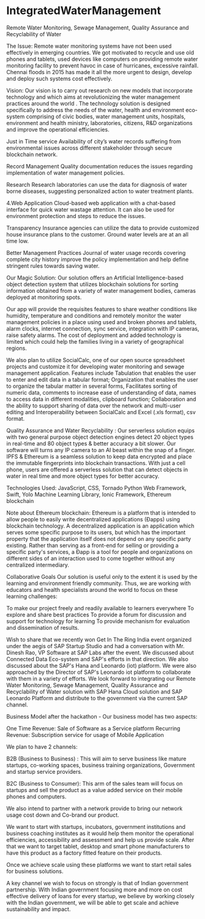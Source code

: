 # IntegratedWaterManagement
Remote Water Monitoring, Sewage Management, Quality Assurance and Recyclability of Water

The Issue: Remote water monitoring systems have not been used effectively in emerging countries. We got motivated to recycle and use old phones and tablets, used devices like computers on providing remote water monitoring facility to prevent havoc in case of hurricanes, excessive rainfall. Chennai floods in 2015 has made it all the more urgent to design, develop and deploy such systems cost effectively.

Vision: Our vision is to carry out research on new models that incorporate technology and which aims at revolutionizing the water management practices around the world . The technology solution is designed specifically to address the needs of the water, health and environment eco-system comprising of civic bodies, water management units, hospitals, environment and health ministry, laboratories, citizens, R&D organizations and improve the operational efficiencies.

Just in Time service Availability of city’s water records suffering from environmental issues across different stakeholder through secure blockchain network.

Record Management Quality documentation reduces the issues regarding implementation of water management policies.

Research Research laboratories can use the data for diagnosis of water borne diseases, suggesting personalized action to water treatment plants.

4.Web Application Cloud-based web application with a chat-based interface for quick water wastage attention. It can also be used for environment protection and steps to reduce the issues.

Transparency Insurance agencies can utilize the data to provide customized house insurance plans to the customer. Ground water levels are at an all time low.

Better Management Practices Journal of water usage records covering complete city history improve the policy implementation and help define stringent rules towards saving water.

Our Magic Solution: Our solution offers an Artificial Intelligence-based object detection system that utilizes blockchain solutions for sorting information obtained from a variety of water management bodies, cameras deployed at monitoring spots.

Our app will provide the requisites features to share weather conditions like humidity, temperature and conditions and remotely monitor the water management policies in a place using used and broken phones and tablets, alarm clocks, internet connection, sync service, integration with IP cameras, raise safety alarms. The cost of deployment and added technology is limited which could help the families living in a variety of geographical regions.

We also plan to utilize SocialCalc, one of our open source spreadsheet projects and customize it for developing water monitoring and sewage management application. Features include Tabulation that enables the user to enter and edit data in a tabular format; Organization that enables the user to organize the tabular matter in several forms, Facilitates sorting of numeric data, comments to increase ease of understanding of data, names to access data in different modalities, clipboard function; Collaboration and the ability to support sharing of data over the network and multi-user editing and Interoperability between SocialCalc and Excel (.xls format), csv format.

Quality Assurance and Water Recyclability : Our serverless solution equips with two general purpose object detection engines detect 20 object types in real-time and 80 object types & better accuracy a bit slower. Our software will turns any IP camera to an AI beast within the snap of a finger. IPFS & Ethereum is a seamless solution to keep data encrypted and place the immutable fingerprints into blockchain transactions. With just a cell phone, users are offered a serverless solution that can detect objects in water in real time and more object types for better accuracy.

Technologies Used: JavaScript, CSS, Tornado Python Web Framework, Swift, Yolo Machine Learning Library, Ionic Framework, Ethereum blockchain

Note about Ethereum blockchain: Ethereum is a platform that is intended to allow people to easily write decentralized applications (Đapps) using blockchain technology. A decentralized application is an application which serves some specific purpose to its users, but which has the important property that the application itself does not depend on any specific party existing. Rather than serving as a front-end for selling or providing a specific party's services, a Đapp is a tool for people and organizations on different sides of an interaction used to come together without any centralized intermediary.

Collaborative Goals Our solution is useful only to the extent it is used by the learning and environment friendly community. Thus, we are working with educators and health specialists around the world to focus on these learning challenges:

To make our project freely and readily available to learners everywhere To explore and share best practices To provide a forum for discussion and support for technology for learning To provide mechanism for evaluation and dissemination of results.

Wish to share that we recently won Get In The Ring India event organized under the aegis of SAP Startup Studio and had a conversation with Mr. Dinesh Rao, VP Software at SAP Labs after the event. We discussed about Connected Data Eco-system and SAP's efforts in that direction. We also discussed about the SAP's Hana and Leonardo (iot) platform. We were also approached by the Director of SAP's Leonardo iot platform to collaborate with them in a variety of efforts. We look forward to integrating our Remote Water Monitoring, Sewage Management, Quality Assurance and Recyclability of Water solution with SAP Hana Cloud solution and SAP Leonardo Platform and distribute to the government via the current SAP channel.

Business Model after the hackathon - Our business model has two aspects:

One Time Revenue: Sale of Software as a Service platform Recurring Revenue: Subscription service for usage of Mobile Application

We plan to have 2 channels:

B2B (Business to Business) : This will aim to serve business like mature startups, co-working spaces, business training organizations, Government and startup service providers.

B2C (Business to Consumer): This arm of the sales team will focus on startups and sell the product as a value added service on their mobile phones and computers.

We also intend to partner with a network provide to bring our network usage cost down and Co-brand our product.

We want to start with startups, incubators, government institutions and business coaching institutes as it would help them monitor the operational efficiencies, accessibility and assessment and help us provide scale. After that we want to target tablet, desktop and smart phone manufacturers to have this product as a factory fitted feature on their products.

Once we achieve scale using these platforms we want to start retail sales for business solutions.

A key channel we wish to focus on strongly is that of Indian government partnership. With Indian government focusing more and more on cost effective delivery of loans for every startup, we believe by working closely with the Indian government, we will be able to get scale and achieve sustainability and impact.

